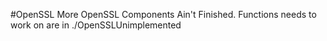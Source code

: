 #OpenSSL
More OpenSSL Components Ain't Finished.
Functions needs to work on are in ./OpenSSLUnimplemented
